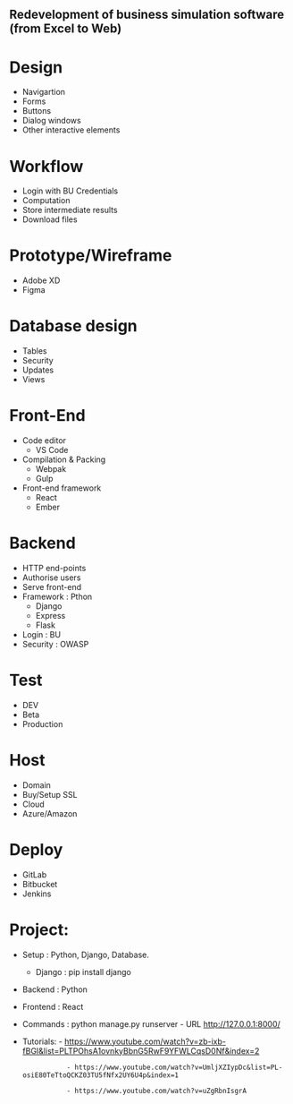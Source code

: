 ## Redevelopment of business simulation software (from Excel to Web)

# Design
- Navigartion
- Forms
- Buttons
- Dialog windows
- Other interactive elements

# Workflow 
- Login with BU Credentials
- Computation
- Store intermediate results
- Download files

# Prototype/Wireframe
- Adobe XD
- Figma

# Database design
- Tables
- Security
- Updates
- Views

# Front-End
  - Code editor 
    - VS Code
  - Compilation & Packing
     - Webpak 
     - Gulp
  - Front-end framework
    - React
    - Ember
  
# Backend
  - HTTP end-points
  - Authorise users
  - Serve front-end
  - Framework : Pthon
      - Django
      - Express
      - Flask
  - Login : BU 
  - Security : OWASP
   
 # Test
   - DEV
   - Beta
   - Production
   
 # Host
   - Domain
   - Buy/Setup SSL
   - Cloud
   - Azure/Amazon
    
 # Deploy
   - GitLab
   - Bitbucket
   - Jenkins
   
   
# Project:
 - Setup : Python, Django, Database.
    - Django : pip install django
 - Backend : Python
 - Frontend : React 
 
 - Commands : python manage.py runserver 
              - URL http://127.0.0.1:8000/
 - Tutorials:
                  - https://www.youtube.com/watch?v=zb-ixb-fBGI&list=PLTPOhsA1ovnkyBbnG5RwF9YFWLCqsD0Nf&index=2
                  
                  - https://www.youtube.com/watch?v=UmljXZIypDc&list=PL-osiE80TeTtoQCKZ03TU5fNfx2UY6U4p&index=1
           
                  - https://www.youtube.com/watch?v=uZgRbnIsgrA
             
  



   
